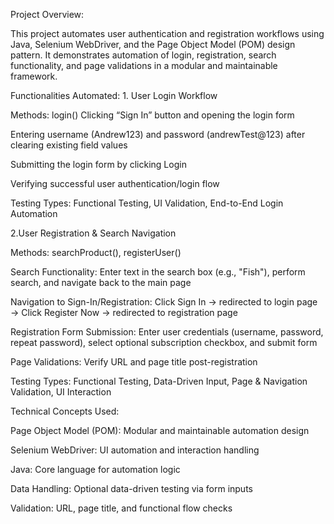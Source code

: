 Project Overview:

This project automates user authentication and registration workflows using Java, Selenium WebDriver, and the Page Object Model (POM) design pattern.
It demonstrates automation of login, registration, search functionality, and page validations in a modular and maintainable framework.

Functionalities Automated:
1️. User Login Workflow

Methods: login()
Clicking “Sign In” button and opening the login form

Entering username (Andrew123) and password (andrewTest@123) after clearing existing field values

Submitting the login form by clicking Login

Verifying successful user authentication/login flow

Testing Types: Functional Testing, UI Validation, End-to-End Login Automation

2.User Registration & Search Navigation

Methods: searchProduct(), registerUser()

Search Functionality: Enter text in the search box (e.g., "Fish"), perform search, and navigate back to the main page

Navigation to Sign-In/Registration: Click Sign In → redirected to login page → Click Register Now → redirected to registration page

Registration Form Submission: Enter user credentials (username, password, repeat password), select optional subscription checkbox, and submit form

Page Validations: Verify URL and page title post-registration

Testing Types: Functional Testing, Data-Driven Input, Page & Navigation Validation, UI Interaction

Technical Concepts Used:

Page Object Model (POM): Modular and maintainable automation design

Selenium WebDriver: UI automation and interaction handling

Java: Core language for automation logic

Data Handling: Optional data-driven testing via form inputs

Validation: URL, page title, and functional flow checks
